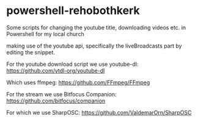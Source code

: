 # powershell-rehobothkerk
Some scripts for changing the youtube title, downloading videos etc. in Powershell for my local church

making use of the youtube api, specifically the liveBroadcasts part by editing the snippet.


For the youtube download script we use youtube-dl: https://github.com/ytdl-org/youtube-dl

Which uses ffmpeg: https://github.com/FFmpeg/FFmpeg


For the stream we use Bitfocus Companion: https://github.com/bitfocus/companion

For which we use SharpOSC: https://github.com/ValdemarOrn/SharpOSC 
